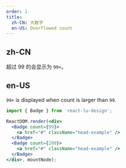 ```yaml
---
order: 1
title:
  zh-CN: 大数字
  en-US: Overflowed count
---
```


## zh-CN

超过 99 的会显示为 `99+`。

## en-US

`99+` is displayed when count is larger than `99`.

````jsx
import { Badge } from 'react-lu-design';

ReactDOM.render(<div>
  <Badge count={99}>
    <a href="#" className="head-example" />
  </Badge>
  <Badge count={200}>
    <a href="#" className="head-example" />
  </Badge>
</div>, mountNode);
````
